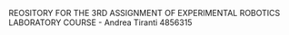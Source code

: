 REOSITORY FOR THE 3RD ASSIGNMENT OF EXPERIMENTAL ROBOTICS LABORATORY COURSE - Andrea Tiranti 4856315
